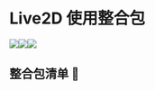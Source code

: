 # Live2D 使用整合包

![](https://forthebadge.com/images/badges/built-with-love.svg)![](https://forthebadge.com/images/badges/uses-html.svg)![](https://forthebadge.com/images/badges/made-with-javascript.svg)

## 整合包清单 🧾

